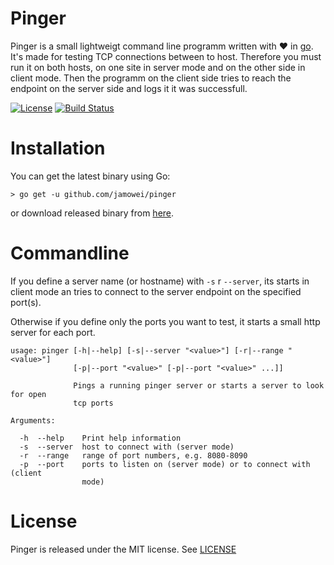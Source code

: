 # Pinger
Pinger is a small lightweigt command line programm written with ❤️ in [go](https://golang.org).
It's made for testing TCP connections between to host. Therefore you must run it on both hosts, on one site in server mode and on the other side in client mode. Then the programm on the client side tries to reach the endpoint on the server side and logs it it was successfull.

[![License](https://img.shields.io/badge/license-MIT-brightgreen.svg?style=flat-square)](https://github.com/jamowei/pinger/blob/master/LICENSE)
[![Build Status](https://travis-ci.org/jamowei/pinger.svg?branch=master)](https://travis-ci.org/jamowei/pinger)

# Installation

You can get the latest binary using Go:

`> go get -u github.com/jamowei/pinger`

or download released binary from [here](https://github.com/jamowei/pinger/releases/latest).

# Commandline

If you define a server name (or hostname) with `-s` r `--server`, its starts in client mode an tries to connect to the server endpoint on the specified port(s).

Otherwise if you define only the ports you want to test, it starts a small http server for each port.

```
usage: pinger [-h|--help] [-s|--server "<value>"] [-r|--range "<value>"]
              [-p|--port "<value>" [-p|--port "<value>" ...]]

              Pings a running pinger server or starts a server to look for open
              tcp ports

Arguments:

  -h  --help    Print help information
  -s  --server  host to connect with (server mode)
  -r  --range   range of port numbers, e.g. 8080-8090
  -p  --port    ports to listen on (server mode) or to connect with (client
                mode)
```

# License

Pinger is released under the MIT license. See [LICENSE](https://github.com/jamowei/pinger/blob/master/LICENSE)